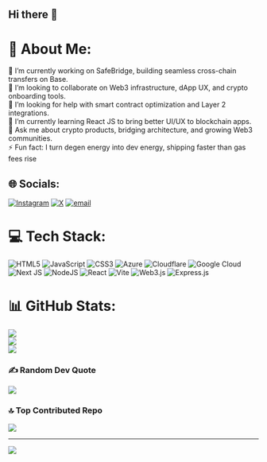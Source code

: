 ## Hi there 👋

# 💫 About Me:
🔭 I’m currently working on SafeBridge, building seamless cross-chain transfers on Base.<br>👯 I’m looking to collaborate on Web3 infrastructure, dApp UX, and crypto onboarding tools.<br>🤝 I’m looking for help with smart contract optimization and Layer 2 integrations.<br>🌱 I’m currently learning React JS to bring better UI/UX to blockchain apps.<br>💬 Ask me about crypto products, bridging architecture, and growing Web3 communities.<br>⚡ Fun fact: I turn degen energy into dev energy, shipping faster than gas fees rise


## 🌐 Socials:
[![Instagram](https://img.shields.io/badge/Instagram-%23E4405F.svg?logo=Instagram&logoColor=white)](https://instagram.com/jamesakintomiwa) [![X](https://img.shields.io/badge/X-black.svg?logo=X&logoColor=white)](https://x.com/jamesarnold_eth) [![email](https://img.shields.io/badge/Email-D14836?logo=gmail&logoColor=white)](mailto:suvakintomiwa@gmail.com) 

# 💻 Tech Stack:
![HTML5](https://img.shields.io/badge/html5-%23E34F26.svg?style=for-the-badge&logo=html5&logoColor=white) ![JavaScript](https://img.shields.io/badge/javascript-%23323330.svg?style=for-the-badge&logo=javascript&logoColor=%23F7DF1E) ![CSS3](https://img.shields.io/badge/css3-%231572B6.svg?style=for-the-badge&logo=css3&logoColor=white) ![Azure](https://img.shields.io/badge/azure-%230072C6.svg?style=for-the-badge&logo=microsoftazure&logoColor=white) ![Cloudflare](https://img.shields.io/badge/Cloudflare-F38020?style=for-the-badge&logo=Cloudflare&logoColor=white) ![Google Cloud](https://img.shields.io/badge/GoogleCloud-%234285F4.svg?style=for-the-badge&logo=google-cloud&logoColor=white) ![Next JS](https://img.shields.io/badge/Next-black?style=for-the-badge&logo=next.js&logoColor=white) ![NodeJS](https://img.shields.io/badge/node.js-6DA55F?style=for-the-badge&logo=node.js&logoColor=white) ![React](https://img.shields.io/badge/react-%2320232a.svg?style=for-the-badge&logo=react&logoColor=%2361DAFB) ![Vite](https://img.shields.io/badge/vite-%23646CFF.svg?style=for-the-badge&logo=vite&logoColor=white) ![Web3.js](https://img.shields.io/badge/web3.js-F16822?style=for-the-badge&logo=web3.js&logoColor=white) ![Express.js](https://img.shields.io/badge/express.js-%23404d59.svg?style=for-the-badge&logo=express&logoColor=%2361DAFB)
# 📊 GitHub Stats:
![](https://github-readme-stats.vercel.app/api?username=suvakintomiwa&theme=dark&hide_border=false&include_all_commits=false&count_private=false)<br/>
![](https://nirzak-streak-stats.vercel.app/?user=suvakintomiwa&theme=dark&hide_border=false)<br/>
![](https://github-readme-stats.vercel.app/api/top-langs/?username=suvakintomiwa&theme=dark&hide_border=false&include_all_commits=false&count_private=false&layout=compact)

### ✍️ Random Dev Quote
![](https://quotes-github-readme.vercel.app/api?type=horizontal&theme=radical)

### 🔝 Top Contributed Repo
![](https://github-contributor-stats.vercel.app/api?username=suvakintomiwa&limit=5&theme=dark&combine_all_yearly_contributions=true)

---
[![](https://visitcount.itsvg.in/api?id=suvakintomiwa&icon=0&color=0)](https://visitcount.itsvg.in)

<!-- Proudly created with GPRM ( https://gprm.itsvg.in ) -->
